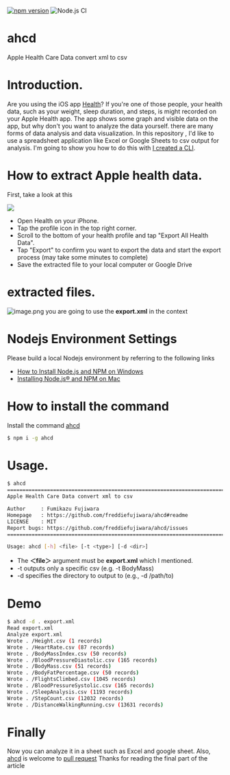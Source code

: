 [![npm version](https://badge.fury.io/js/ahcd.svg)](https://badge.fury.io/js/ahcd)
![Node.js CI](https://github.com/freddiefujiwara/ahcd/workflows/Node.js%20CI/badge.svg)
# ahcd
Apple Health Care Data convert xml to csv

# Introduction.

Are you using the iOS app [Health](https://www.apple.com/ios/health/)?
If you're one of those people, your health data, such as your weight, sleep duration, and steps, is might recorded on your Apple Health app.
The app shows some graph and visible data on the app, but why don't you want to analyze the data yourself.
there are many forms of data analysis and data visualization. In this repository , I'd like to use a spreadsheet application like Excel or Google Sheets to csv output for analysis.
I'm going to show you how to do this with [I created a CLI](https://www.npmjs.com/package/ahcd).

# How to extract Apple health data.
First, take a look at this 

![](https://github.com/freddiefujiwara/ahcd/blob/master/docs/ezgif.com-video-to-gif.gif?raw=true)

- Open Health on your iPhone.
- Tap the profile icon in the top right corner.
- Scroll to the bottom of your health profile and tap "Export All Health Data".
- Tap "Export" to confirm you want to export the data and start the export process (may take some minutes to complete)
- Save the extracted file to your local computer or Google Drive

# extracted files.
![image.png](https://qiita-image-store.s3.ap-northeast-1.amazonaws.com/0/1817/177f49a3-a068-c6c9-f42c-363a1817c3ca.png)
you are going to use the **export.xml** in the context

# Nodejs Environment Settings


Please build a local Nodejs environment by referring to the following links
- [How to Install Node.js and NPM on Windows](https://phoenixnap.com/kb/install-node-js-npm-on-windows)
- [Installing Node.js® and NPM on Mac](https://treehouse.github.io/installation-guides/mac/node-mac.html)

# How to install the command
Install the command [ahcd](https://www.npmjs.com/package/ahcd)

```bash
$ npm i -g ahcd
```

# Usage.

```bash
$ ahcd                                                                                                                                                                                                
================================================================================
Apple Health Care Data convert xml to csv

Author     : Fumikazu Fujiwara 
Homepage   : https://github.com/freddiefujiwara/ahcd#readme
LICENSE    : MIT
Report bugs: https://github.com/freddiefujiwara/ahcd/issues
================================================================================

Usage: ahcd [-h] <file> [-t <type>] [-d <dir>]
```
- The **＜file＞** argument must be **export.xml** which I mentioned.
- -t outputs only a specific csv (e.g. -t BodyMass)
- -d specifies the directory to output to (e.g., -d /path/to)

# Demo

```bash
$ ahcd -d . export.xml                                                                                                                                                                                
Read export.xml
Analyze export.xml
Wrote . /Height.csv (1 records)
Wrote . /HeartRate.csv (87 records)
Wrote . /BodyMassIndex.csv (50 records)
Wrote . /BloodPressureDiastolic.csv (165 records)
Wrote . /BodyMass.csv (51 records)
Wrote . /BodyFatPercentage.csv (50 records)
Wrote . /FlightsClimbed.csv (1045 records)
Wrote . /BloodPressureSystolic.csv (165 records)
Wrote . /SleepAnalysis.csv (1193 records)
Wrote . /StepCount.csv (12032 records)
Wrote . /DistanceWalkingRunning.csv (13631 records)
```
 
# Finally
Now you can analyze it in a sheet such as Excel and google sheet.
Also, [ahcd](https://www.npmjs.com/package/ahcd) is welcome to [pull request](https://github.com/freddiefujiwara/ahcd/issues)
Thanks for reading the final part of the article

